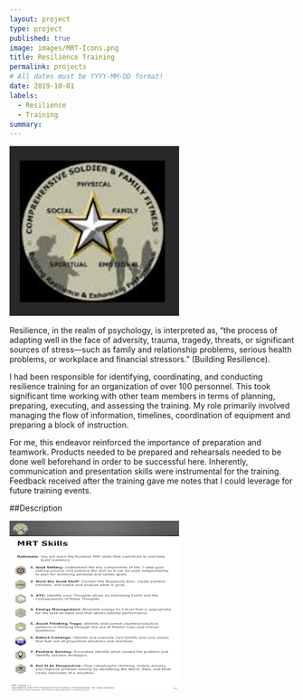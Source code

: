 ```yaml
---
layout: project
type: project
published: true
image: images/MRT-Icons.png
title: Resilience Training
permalink: projects
# All dates must be YYYY-MM-DD format!
date: 2019-10-01
labels:
  - Resilience
  - Training
summary: 
---
```


<img class="ui medium right floated rounded image" src="../images/MRT-logo.png">



Resilience, in the realm of psychology, is interpreted as, “the process of adapting well in the face of adversity, trauma, tragedy, threats, or significant sources of stress—such as family and relationship problems, serious health problems, or workplace and financial stressors.” (Building Resilience).   

I had been responsible for identifying, coordinating, and conducting resilience training for an organization of over 100 personnel.  This took significant time working with other team members in terms of planning, preparing, executing, and assessing the training.  My role primarily involved managing the flow of information, timelines, coordination of equipment and preparing a block of instruction.  

For me, this endeavor reinforced the importance of preparation and teamwork.  Products needed to be prepared and rehearsals needed to be done well beforehand in order to be successful here.  Inherently, communication and presentation skills were instrumental for the training.  Feedback received after the training gave me notes that I could leverage for future training events.

##Description
 
<img class="ui medium right floated rounded image" src="../images/MRT-Skills-Description.png">
